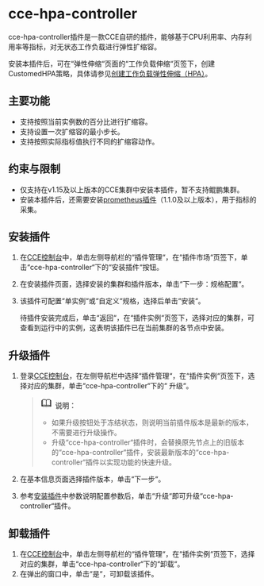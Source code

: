 # cce-hpa-controller<a name="cce_01_0240"></a>

cce-hpa-controller插件是一款CCE自研的插件，能够基于CPU利用率、内存利用率等指标，对无状态工作负载进行弹性扩缩容。

安装本插件后，可在“弹性伸缩“页面的“工作负载伸缩“页签下，创建CustomedHPA策略，具体请参见[创建工作负载弹性伸缩（HPA）](创建工作负载弹性伸缩（HPA）.md)。

## 主要功能<a name="section16202940121214"></a>

-   支持按照当前实例数的百分比进行扩缩容。
-   支持设置一次扩缩容的最小步长。
-   支持按照实际指标值执行不同的扩缩容动作。

## 约束与限制<a name="section147226815158"></a>

-   仅支持在v1.15及以上版本的CCE集群中安装本插件，暂不支持鲲鹏集群。
-   安装本插件后，还需要安装[prometheus插件](prometheus.md)（1.1.0及以上版本），用于指标的采集。

## 安装插件<a name="section046523415137"></a>

1.  在[CCE控制台](https://console.huaweicloud.com/cce2.0/?utm_source=helpcenter)中，单击左侧导航栏的“插件管理“，在“插件市场“页签下，单击“cce-hpa-controller“下的“安装插件“按钮。
2.  在安装插件页面，选择安装的集群和插件版本，单击“下一步：规格配置“。
3.  该插件可配置“单实例“或“自定义“规格，选择后单击“安装“。

    待插件安装完成后，单击“返回“，在“插件实例“页签下，选择对应的集群，可查看到运行中的实例，这表明该插件已在当前集群的各节点中安装。


## 升级插件<a name="section23441939916"></a>

1.  登录[CCE控制台](https://console.huaweicloud.com/cce2.0/?utm_source=helpcenter)，在左侧导航栏中选择“插件管理“，在“插件实例“页签下，选择对应的集群，单击“cce-hpa-controller“下的“ 升级“。

    >![](public_sys-resources/icon-note.gif) **说明：** 
    >-   如果升级按钮处于冻结状态，则说明当前插件版本是最新的版本，不需要进行升级操作。
    >-   升级“cce-hpa-controller“插件时，会替换原先节点上的旧版本的“cce-hpa-controller“插件，安装最新版本的“cce-hpa-controller“插件以实现功能的快速升级。

2.  在基本信息页面选择插件版本，单击“下一步“。
3.  参考[安装插件](#section046523415137)中参数说明配置参数后，单击“升级“即可升级“cce-hpa-controller“插件。

## 卸载插件<a name="section1395073191112"></a>

1.  在[CCE控制台](https://console.huaweicloud.com/cce2.0/?utm_source=helpcenter)中，单击左侧导航栏的“插件管理“，在“插件实例“页签下，选择对应的集群，单击“cce-hpa-controller“下的“卸载“。
2.  在弹出的窗口中，单击“是“，可卸载该插件。

